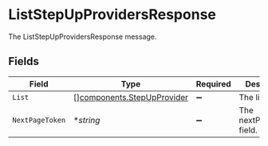 # ListStepUpProvidersResponse

The ListStepUpProvidersResponse message.


## Fields

| Field                                                                    | Type                                                                     | Required                                                                 | Description                                                              |
| ------------------------------------------------------------------------ | ------------------------------------------------------------------------ | ------------------------------------------------------------------------ | ------------------------------------------------------------------------ |
| `List`                                                                   | [][components.StepUpProvider](../../models/components/stepupprovider.md) | :heavy_minus_sign:                                                       | The list field.                                                          |
| `NextPageToken`                                                          | **string*                                                                | :heavy_minus_sign:                                                       | The nextPageToken field.                                                 |